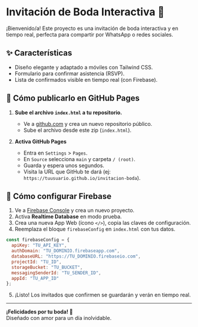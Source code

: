 # Invitación de Boda Interactiva 💍

¡Bienvenido/a! Este proyecto es una invitación de boda interactiva y en tiempo real, perfecta para compartir por WhatsApp o redes sociales.

## ✨ Características

- Diseño elegante y adaptado a móviles con Tailwind CSS.
- Formulario para confirmar asistencia (RSVP).
- Lista de confirmados visible en tiempo real (con Firebase).

## 🚀 Cómo publicarlo en GitHub Pages

1. **Sube el archivo `index.html` a tu repositorio.**
   - Ve a [github.com](https://github.com) y crea un nuevo repositorio público.
   - Sube el archivo desde este zip (`index.html`).

2. **Activa GitHub Pages**
   - Entra en `Settings` > `Pages`.
   - En `Source` selecciona `main` y carpeta `/ (root)`.
   - Guarda y espera unos segundos.
   - Visita la URL que GitHub te dará (ej: `https://tuusuario.github.io/invitacion-boda`).

## 🔧 Cómo configurar Firebase

1. Ve a [Firebase Console](https://console.firebase.google.com) y crea un nuevo proyecto.
2. Activa **Realtime Database** en modo prueba.
3. Crea una nueva App Web (ícono `</>`), copia las claves de configuración.
4. Reemplaza el bloque `firebaseConfig` en `index.html` con tus datos.

```js
const firebaseConfig = {
  apiKey: "TU_API_KEY",
  authDomain: "TU_DOMINIO.firebaseapp.com",
  databaseURL: "https://TU_DOMINIO.firebaseio.com",
  projectId: "TU_ID",
  storageBucket: "TU_BUCKET",
  messagingSenderId: "TU_SENDER_ID",
  appId: "TU_APP_ID"
};
```

5. ¡Listo! Los invitados que confirmen se guardarán y verán en tiempo real.

---

**¡Felicidades por tu boda! 🎉**  
Diseñado con amor para un día inolvidable.
